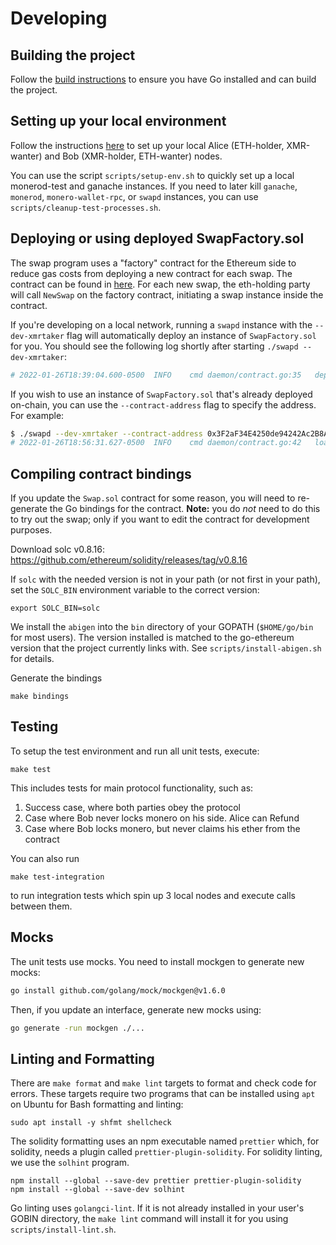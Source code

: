# Developing 

## Building the project

Follow the [build instructions](./build.md) to ensure you have Go installed and can build the project.

## Setting up your local environment

Follow the instructions [here](local.md) to set up your local Alice (ETH-holder, XMR-wanter) and Bob (XMR-holder, ETH-wanter) nodes. 

You can use the script `scripts/setup-env.sh` to quickly set up a local monerod-test and
ganache instances. If you need to later kill `ganache`, `monerod`, `monero-wallet-rpc`, or
`swapd` instances, you can use `scripts/cleanup-test-processes.sh`.

## Deploying or using deployed SwapFactory.sol

The swap program uses a "factory" contract for the Ethereum side to reduce gas costs from deploying a new contract for each swap. The contract can be found in [here](../ethereum/contracts/SwapFactory.sol). For each new swap, the eth-holding party will call `NewSwap` on the factory contract, initiating a swap instance inside the contract.

If you're developing on a local network, running a `swapd` instance with the `--dev-xmrtaker` flag will automatically deploy an instance of `SwapFactory.sol` for you. You should see the following log shortly after starting `./swapd --dev-xmrtaker`:
```bash
# 2022-01-26T18:39:04.600-0500	INFO	cmd	daemon/contract.go:35	deployed SwapFactory.sol: address=0x3F2aF34E4250de94242Ac2B8A38550fd4503696d tx hash=0x638caf280178b3cfe06854b8a76a4ce355d38c5d81187836f0733cad1287b657
```

If you wish to use an instance of `SwapFactory.sol` that's already deployed on-chain, you can use the `--contract-address` flag to specify the address. For example:
```bash
$ ./swapd --dev-xmrtaker --contract-address 0x3F2aF34E4250de94242Ac2B8A38550fd4503696d
# 2022-01-26T18:56:31.627-0500	INFO	cmd	daemon/contract.go:42	loaded SwapFactory.sol from address 0x3F2aF34E4250de94242Ac2B8A38550fd4503696d
```

## Compiling contract bindings

If you update the `Swap.sol` contract for some reason, you will need to re-generate the Go bindings
for the contract. **Note:** you do *not* need to do this to try out the swap; only if you want to
edit the contract for development purposes.

Download solc v0.8.16: https://github.com/ethereum/solidity/releases/tag/v0.8.16

If `solc` with the needed version is not in your path (or not first in your path), set the
`SOLC_BIN` environment variable to the correct version:
```
export SOLC_BIN=solc
```

We install the `abigen` into the `bin` directory of your GOPATH (`$HOME/go/bin` for most users).
The version installed is matched to the go-ethereum version that the project currently links with.
See `scripts/install-abigen.sh` for details.

Generate the bindings
```
make bindings
```

## Testing
To setup the test environment and run all unit tests, execute:
```
make test
```

This includes tests for main protocol functionality, such as:
1. Success case, where both parties obey the protocol
2. Case where Bob never locks monero on his side. Alice can Refund
3. Case where Bob locks monero, but never claims his ether from the contract

You can also run 
```
make test-integration
```

to run integration tests which spin up 3 local nodes and execute calls between them.

## Mocks

The unit tests use mocks. You need to install mockgen to generate new mocks:
```bash
go install github.com/golang/mock/mockgen@v1.6.0
```

Then, if you update an interface, generate new mocks using:
```bash
go generate -run mockgen ./...
```

## Linting and Formatting

There are `make format` and `make lint` targets to format and check code for
errors. These targets require two programs that can be installed using `apt`
on Ubuntu for Bash formatting and linting:
```
sudo apt install -y shfmt shellcheck
```
The solidity formatting uses an npm executable named `prettier` which, for solidity,
needs a plugin called `prettier-plugin-solidity`. For solidity linting, we use the
`solhint` program.
```
npm install --global --save-dev prettier prettier-plugin-solidity
npm install --global --save-dev solhint
```

Go linting uses `golangci-lint`. If it is not already installed in your user's
GOBIN directory, the `make lint` command will install it for you using
`scripts/install-lint.sh`.
